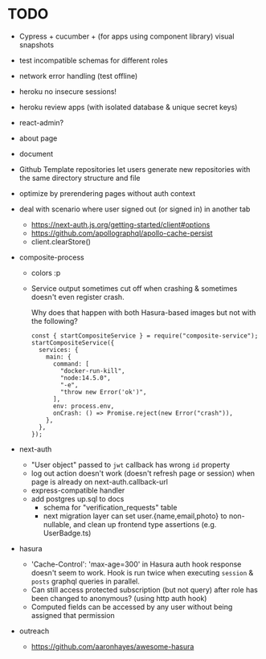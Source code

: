# TODO

- Cypress + cucumber + (for apps using component library) visual snapshots
- test incompatible schemas for different roles
- network error handling (test offline)
- heroku no insecure sessions!
- heroku review apps (with isolated database & unique secret keys)

- react-admin?

- about page
- document
- Github Template repositories let users generate new repositories with the same directory structure and file

- optimize by prerendering pages without auth context
- deal with scenario where user signed out (or signed in) in another tab
    - https://next-auth.js.org/getting-started/client#options
    - https://github.com/apollographql/apollo-cache-persist
    - client.clearStore()
- composite-process
    - colors :p
    - Service output sometimes cut off when crashing & sometimes doesn't even register crash.

        Why does that happen with both Hasura-based images but not with the following?
        ```
        const { startCompositeService } = require("composite-service");
        startCompositeService({
          services: {
            main: {
              command: [
                "docker-run-kill",
                "node:14.5.0",
                "-e",
                "throw new Error('ok')",
              ],
              env: process.env,
              onCrash: () => Promise.reject(new Error("crash")),
            },
          },
        });
        ```

- next-auth
    - "User object" passed to `jwt` callback has wrong `id` property
    - log out action doesn't work (doesn't refresh page or session) when page is already on next-auth.callback-url
    - express-compatible handler
    - add postgres up.sql to docs
        - schema for "verification_requests" table
        - next migration layer can set user.{name,email,photo} to non-nullable, and clean up frontend type assertions (e.g. UserBadge.ts)
- hasura
    - 'Cache-Control': 'max-age=300' in Hasura auth hook response doesn't seem to work.
    Hook is run twice when executing `session` & `posts` graphql queries in parallel.
    - Can still access protected subscription (but not query) after role has been changed to anonymous? (using http auth hook)
    - Computed fields can be accessed by any user without being assigned that permission
- outreach
    - https://github.com/aaronhayes/awesome-hasura
